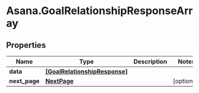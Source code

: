 # Asana.GoalRelationshipResponseArray

## Properties
Name | Type | Description | Notes
------------ | ------------- | ------------- | -------------
**data** | [**[GoalRelationshipResponse]**](GoalRelationshipResponse.md) |  | 
**next_page** | [**NextPage**](NextPage.md) |  | [optional] 
